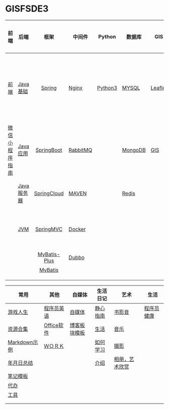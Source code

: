  
# GISFSDE3



| 前端                          | 后端                                |                 框架                 | 中间件                       | Python                     | 数据库                         | GIS                        | 运维                      | 项目                                        | 软件工程                                    | 项目管理                             | 项目架构                                    | 其他                          |
| ----------------------------- | ----------------------------------- |:------------------------------------:| ---------------------------- | -------------------------- | ------------------------------ | -------------------------- | ------------------------- | ------------------------------------------- | ------------------------------------------- | ------------------------------------ | ------------------------------------------- | ----------------------------- |
| [前端](2021/FrontEnd.md)      | [Java基础](2021/Java.md)            |       [Spring](2021/Spring.md)       | [Nginx](2021/Nginx.md)       | [Python3](2021/Python3.md) | [MYSQL](2021/MYSQLOptimize.md) | [Leaflet](2022/leaflet.md) | [Linux](2021/Linux.md)    | [GuLimall](2021/GuLimall.md)                | [网络](2021/Network.md)                     | [信息系统项目管理师](2021/PM.md)     | [全栈软件工程师](2021/SoftwareEngineer.md) | [BUG](2021/BUG.md)            |
| [微信小程序指南](2021/WMP.md) | [Java应用](2021/JAVAUse.md)         |   [SpringBoot](2021/SpringBoot.md)   | [RabbitMQ](2021/RabbitMQ.md) |                            | [MongoDB](2021/MongoDB.md)     | [GIS](2021/GIS.md)         | [测试](2021/TESTLearn.md) | [有趣项目研究](2021/InterestingPrograms.md) | [算法](2021/Algorithm.md)                   | [信管论文](2021/PMThesisTemplate.md) | [架构师](2021/Architect.md)                 | [增删改查](2021/CRUD.md)      |
|                               | [Java服务器](2021/JAVAWebServer.md) |  [SpringCloud](2021/SpringCloud.md)  | [MAVEN](2021/MAVEN.md)       |                            | [Redis](2021/Redis.md)         |                            |                           |                                             | [设计模式](2021/DesignPatterns.md)          | [项目总结](2021/ProjectSummary.md)   |                                             | [快查库](2021/QuickSearch.md) |
|                               | [JVM](2021/JVM.md)                  |    [SpringMVC](2021/SpringMVC.md)    | [Docker](2021/Docker.md)     |                            |                                |                            |                           |                                             | [开发修电脑](2021/DevelopersFixComputer.md) |                                      |                                             | [灵感闪光](2021/Flash.md)     |
|                               |                                     | [MyBatis-Plus](2021/MyBatis-Plus.md) | [Dubbo](2021/Dubbo.md)       |                            |                                |                            |                           |                                             | [面试](2021/InterviewQuestions.md)          |                                      |                                             |                               |
|                               |                                     |      [MyBatis](2021/MyBatis.md)      |                              |                            |                                |                            |                           |                                             |                                             |                                      |                                             |                               |
|                               |                                     |                                      |                              |                            |                                |                            |                           |                                             |                                             |                                      |                                             |                               |
|                               |                                     |                                      |                              |                            |                                |                            |                           |                                             |                                             |                                      |                                             |                               |
|                               |                                     |                                      |                              |                            |                                |                            |                           |                                             |                                             |                                      |                                             |                               |

| 常用                                | 其他                             | 自媒体                               | 生活日记                       | 艺术                            | 生活                         |
| ----------------------------------- | -------------------------------- | ------------------------------------ | ------------------------------ | ------------------------------- | ---------------------------- |
| [游戏人生](2021/NOGAMENOLIFE.md) | [程序员英语](2021/EnglishDay.md) | [自媒体](2021/We-Media.md)           | [静心指南](2021/ataraxia.md)   | [书影音](2021/BMM.md)           | [程序员健康](2021/Health.md) |
| [资源合集](2021/Resources.md)       | [Office软件](2021/Office.md)     | [博客板块模板](2021/VUEPressDemo.md) | [生活](2021/Life.md)           | [音乐](2021/Music.md)           |                              |
| [Markdown示例](2021/Markdown.md)    |             [ＷＯＲＫ](2023/WORK.md)                     |                                      | [如何学习](2021/HowToLearn.md) | [摄影](2021/Photography.md)     |                              |
| [年月日总结](2021/Summarize.md)     |                                  |                                      | [介绍](2021/inconstruction.md) | [相册，艺术欣赏](2021/album.md) |                              |
| [笔记模板](2021/template.md)        |                                  |                                      |                                |                                 |                              |
| [代办](2021/TODO.md)                |                                  |                                      |                                |                                 |                              |
| [工具](2021/Tools.md)               |                                  |                                      |                                |                                 |                              |
|                                     |                                  |                                      |                                |                                 |                              |
|                                     |                                  |                                      |                                |                                 |                              |

